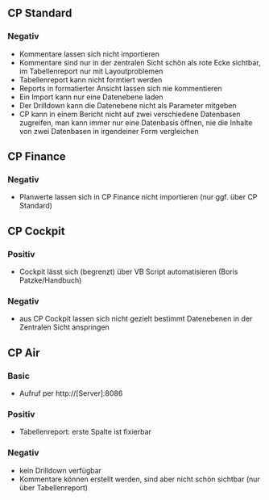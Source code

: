 ## CP Standard
### Negativ
* Kommentare lassen sich nicht importieren
* Kommentare sind nur in der zentralen Sicht schön als rote Ecke sichtbar, im Tabellenreport nur mit Layoutproblemen
* Tabellenreport kann nicht formtiert werden
* Reports in formatierter Ansicht lassen sich nie kommentieren
* Ein Import kann nur eine Datenebene laden 
* Der Drilldown kann die Datenebene nicht als Parameter mitgeben
* CP kann in einem Bericht nicht auf zwei verschiedene Datenbasen zugreifen, man kann immer nur eine Datenbasis öffnen, nie die Inhalte von zwei Datenbasen in irgendeiner Form vergleichen


## CP Finance 

### Negativ
* Planwerte lassen sich in CP Finance nicht importieren (nur ggf. über CP Standard)


## CP Cockpit
### Positiv
* Cockpit lässt sich (begrenzt) über VB Script automatisieren (Boris Patzke/Handbuch)
### Negativ
* aus CP Cockpit lassen sich nicht gezielt bestimmt Datenebenen in der Zentralen Sicht anspringen



## CP Air
### Basic
* Aufruf per http://[Server]:8086

### Positiv
* Tabellenreport: erste Spalte ist fixierbar

### Negativ
* kein Drilldown verfügbar
* Kommentare können erstellt werden, sind aber nicht schön sichtbar (nur über Tabellenreport)